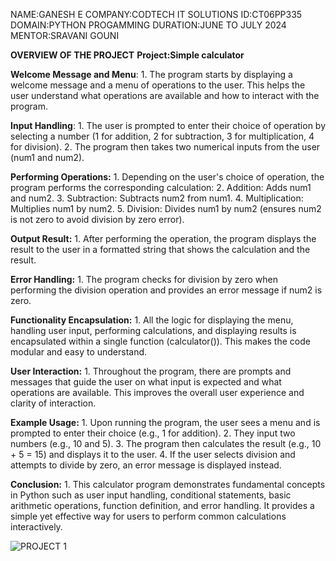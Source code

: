 NAME:GANESH E
COMPANY:CODTECH IT SOLUTIONS
ID:CT06PP335
DOMAIN:PYTHON PROGAMMING
DURATION:JUNE TO JULY 2024
MENTOR:SRAVANI GOUNI

**OVERVIEW OF THE PROJECT**
**Project:Simple calculator**

**Welcome Message and Menu**:
     1. The program starts by displaying a welcome message and a menu of operations to the user. This helps the user understand what operations are available and how to interact with the program.

**Input Handling**:
     1. The user is prompted to enter their choice of operation by selecting a number (1 for addition, 2 for subtraction, 3 for multiplication, 4 for division).
     2. The program then takes two numerical inputs from the user (num1 and num2).

**Performing Operations:**
     1. Depending on the user's choice of operation, the program performs the corresponding calculation:
     2. Addition: Adds num1 and num2.
     3. Subtraction: Subtracts num2 from num1.
     4. Multiplication: Multiplies num1 by num2.
     5. Division: Divides num1 by num2 (ensures num2 is not zero to avoid division by zero error).

**Output Result:**
     1. After performing the operation, the program displays the result to the user in a formatted string that shows the calculation and the result.

**Error Handling:**
     1. The program checks for division by zero when performing the division operation and provides an error message if num2 is zero.

**Functionality Encapsulation:**
     1. All the logic for displaying the menu, handling user input, performing calculations, and displaying results is encapsulated within a single function (calculator()). This makes the code modular and easy to understand.

**User Interaction:**
     1. Throughout the program, there are prompts and messages that guide the user on what input is expected and what operations are available. This improves the overall user experience and clarity of interaction.

**Example Usage:**
     1. Upon running the program, the user sees a menu and is prompted to enter their choice (e.g., 1 for addition).
     2. They input two numbers (e.g., 10 and 5).
     3. The program then calculates the result (e.g., 10 + 5 = 15) and displays it to the user.
     4. If the user selects division and attempts to divide by zero, an error message is displayed instead.

**Conclusion:**
     1. This calculator program demonstrates fundamental concepts in Python such as user input handling, conditional statements, basic arithmetic operations, function definition, and error handling. It provides a simple yet effective way for users to perform common calculations interactively.

![PROJECT 1](https://github.com/user-attachments/assets/23dce533-c281-499f-8822-1cf5550f34b7)
